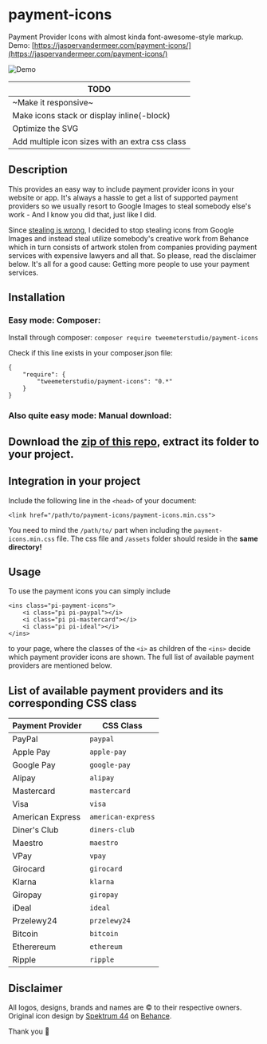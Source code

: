 # payment-icons
Payment Provider Icons with almost kinda font-awesome-style markup. Demo: [https://jaspervandermeer.com/payment-icons/](https://jaspervandermeer.com/payment-icons/)

![Demo](https://i.imgur.com/ClSrvQS.png)

| TODO |
| --- |
| ~Make it responsive~ |
| Make icons stack or display inline(-block) |
| Optimize the SVG |
| Add multiple icon sizes with an extra css class |

## Description
This provides an easy way to include payment provider icons in your website or app. It's always a hassle to get a list of supported payment providers so we usually resort to Google Images to steal somebody else's work - And I know you did that, just like I did.

Since [stealing is wrong](https://www.youtube.com/watch?v=HmZm8vNHBSU), I decided to stop stealing icons from Google Images and instead steal utilize somebody's creative work from Behance which in turn consists of artwork stolen from companies providing payment services with expensive lawyers and all that. So please, read the disclaimer below. It's all for a good cause: Getting more people to use your payment services.

## Installation

### **Easy mode:** Composer:
Install through composer:
`composer require tweemeterstudio/payment-icons`

Check if this line exists in your composer.json file:

```
{
    "require": {
        "tweemeterstudio/payment-icons": "0.*"
    }
}
```
### **Also quite easy mode:** Manual download:
Download the [zip of this repo](https://github.com/tweemeterstudio/payment-icons/archive/0.1.zip), extract its folder to your project.
---
## Integration in your project
Include the following line in the `<head>` of your document:
```
<link href="/path/to/payment-icons/payment-icons.min.css">
```
You need to mind the `/path/to/` part when including the `payment-icons.min.css` file. The css file and `/assets` folder should reside in the **same directory!**

## Usage
To use the payment icons you can simply include
```
<ins class="pi-payment-icons">
    <i class="pi pi-paypal"></i>
    <i class="pi pi-mastercard"></i>
    <i class="pi pi-ideal"></i>
</ins>
```
to your page, where the classes of the `<i>` as children of the `<ins>` decide which payment provider icons are shown. The full list of available payment providers are mentioned below.
## List of available payment providers and its corresponding CSS class
| Payment Provider  | CSS Class |
|---|---|
| PayPal            | `paypal` |
| Apple Pay         | `apple-pay` |
| Google Pay        | `google-pay` |
| Alipay            | `alipay` |
| Mastercard        | `mastercard` |
| Visa              | `visa` |
| American Express  | `american-express` |
| Diner's Club      | `diners-club` |
| Maestro           | `maestro` |
| VPay              | `vpay` |
| Girocard          | `girocard` |
| Klarna            | `klarna` |
| Giropay           | `giropay` |
| iDeal             | `ideal` |
| Przelewy24        | `przelewy24` |
| Bitcoin           | `bitcoin` |
| Etherereum        | `ethereum` |
| Ripple            | `ripple` |

## Disclaimer
All logos, designs, brands and names are © to their respective owners.
Original icon design by [Spektrum 44](https://www.behance.net/gallery/93190297/Free-E-Commerce-Logos) on [Behance](https://www.behance.net/spektrum44).

Thank you 💙
